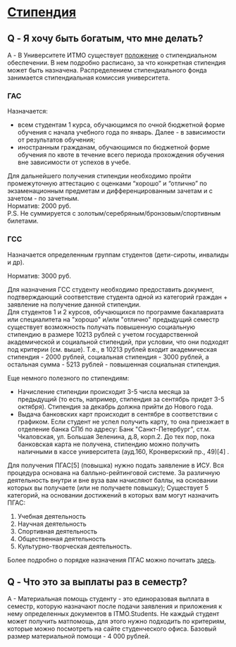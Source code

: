 # [Стипендия](https://student.itmo.ru/ru/scholarship/)

## Q - Я хочу быть богатым, что мне делать?  
A - В Университете ИТМО существует [положение](https://itmo.ru/sveden/grants/) о стипендиальном обеспечении. В нем подробно расписано, за что конкретная стипендия может быть назначена.
Распределением стипендиального фонда занимается стипендиальная комиссия университета.

### ГАС

Назначается:
- всем студентам 1 курса, обучающимся по очной бюджетной форме обучения с начала учебного года по январь. Далее - в зависимости от результатов обучения;
- иностранным гражданам, обучающимся по бюджетной форме обучения по квоте в течение всего периода прохождения обучения вне зависимости от успехов в учебе.
    
Для дальнейшего получения стипендии необходимо пройти промежуточную аттестацию с оценками “хорошо” и “отлично” по экзаменационным предметам и дифференцированным зачетам и с зачетом - по зачетным.    
Норматив: 2000 руб.  
P.S. Не суммируется с золотым/серебряным/бронзовым/спортивным билетами.

### ГСС
Назначается определенным группам студентов (дети-сироты, инвалиды и др).
<!-- Более подробную информацию с полным описание категорий стоит смотреть в ФЗ[2]  (статья 36, пункт 5). -->

Норматив: 3000 руб.

Для назначения ГСС студенту необходимо предоставить документ, подтверждающий соответствие студента одной из категорий граждан + заявление на получение данной стипендии.  
Для студентов 1 и 2 курсов, обучающихся по программе бакалавриата или специалитета на "хорошо" и/или "отлично" предыдущий семестр существует возможность получать повышенную социальную стипендию в размере 10213 рублей с учетом государственной академической и социальной стипендий, при условии, что они подходят под критерии (см. выше). Т.е., в 10213 рублей входит академическая стипендия - 2000 рублей, социальная стипендия - 3000 рублей, а остальная сумма - 5213 рублей - повышенная социальная стипендия.

<!-- Приоритет назначения социальной стипендии различным категориям студентов определяется комиссией по социальным выплатам исходя из степени социальной незащищенности[3]. -->

Еще немного полезного по стипендиям:
- Начисление стипендии происходит 3-5 числа месяца за предыдущий (то есть, например, стипендия за сентябрь придет 3-5 октября). Стипендия за декабрь должна прийти до Нового года.
- Выдача банковских карт происходит в сентябре в соответствии с графиком. Если студент не успел получить карту, то она приезжает в отделение банка СПб по адресу: Банк "Санкт-Петербург", ст.м. Чкаловская, ул. Большая Зеленина, д.8, корп.2. До тех пор, пока банковская карта не получена, стипендию можно получить наличными в кассе университета (ауд.160, Кронверкский пр., 49)[4] .

Для получения ПГАС[5]  (повышка) нужно подать заявление в ИСУ. Вся процедура  основана на балльно-рейтинговой системе. За различную деятельность внутри и вне вуза вам начисляют баллы, на основании которых вы получаете (или не получаете повышку); Существует 5 категорий, на основании достижений в которых вам могут назначить ПГАС:
1. Учебная деятельность
2. Научная деятельность
3. Спортивная деятельность
4. Общественная деятельность
5. Культурно-творческая деятельность.

Более подробно о порядке назначения ПГАС можно почитать [здесь](https://student.itmo.ru/ru/scholarship_up/).

## Q - Что это за выплаты раз в семестр?  
А - Материальная помощь студенту - это единоразовая выплата в семестр, которую назначают после подачи заявления и приложения к нему определенных документов в ITMO.Students. Не каждый студент может получить матпомощь, для этого нужно подходить по критериям, которые можно посмотреть на сайте студенческого офиса. Базовый размер материальной помощи - 4 000 рублей.